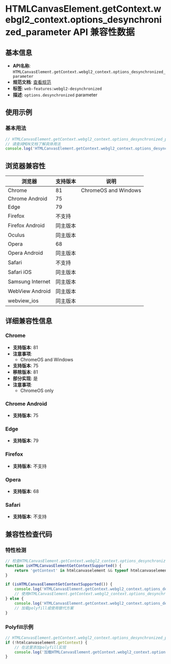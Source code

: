 # HTMLCanvasElement.getContext.webgl2_context.options_desynchronized_parameter API 兼容性数据

## 基本信息

- **API名称**: `HTMLCanvasElement.getContext.webgl2_context.options_desynchronized_parameter`
- **规范文档**: [查看规范](https://registry.khronos.org/webgl/specs/latest/1.0/#WebGLContextAttributes)
- **标签**: `web-features:webgl2-desynchronized`
- **描述**: `options.desynchronized` parameter

## 使用示例

### 基本用法

```javascript
// HTMLCanvasElement.getContext.webgl2_context.options_desynchronized_parameter 使用示例
// 请查阅MDN文档了解具体用法
console.log('HTMLCanvasElement.getContext.webgl2_context.options_desynchronized_parameter API');
```

## 浏览器兼容性

| 浏览器 | 支持版本 | 说明 |
|--------|----------|------|
| Chrome | 81 | ChromeOS and Windows |
| Chrome Android | 75 |  |
| Edge | 79 |  |
| Firefox | 不支持 |  |
| Firefox Android | 同主版本 |  |
| Oculus | 同主版本 |  |
| Opera | 68 |  |
| Opera Android | 同主版本 |  |
| Safari | 不支持 |  |
| Safari iOS | 同主版本 |  |
| Samsung Internet | 同主版本 |  |
| WebView Android | 同主版本 |  |
| webview_ios | 同主版本 |  |

## 详细兼容性信息

### Chrome

- **支持版本**: 81
- **注意事项**:
  - ChromeOS and Windows
- **支持版本**: 75
- **移除版本**: 81
- **部分实现**: 是
- **注意事项**:
  - ChromeOS only

### Chrome Android

- **支持版本**: 75

### Edge

- **支持版本**: 79

### Firefox

- **支持版本**: 不支持

### Opera

- **支持版本**: 68

### Safari

- **支持版本**: 不支持

## 兼容性检查代码

### 特性检测

```javascript
// 检查HTMLCanvasElement.getContext.webgl2_context.options_desynchronized_parameter是否支持
function isHTMLCanvasElementGetContextSupported() {
    return 'getContext' in htmlcanvaselement && typeof htmlcanvaselement.getContext === 'function';
}

if (isHTMLCanvasElementGetContextSupported()) {
    console.log('HTMLCanvasElement.getContext.webgl2_context.options_desynchronized_parameter 支持');
    // 使用HTMLCanvasElement.getContext.webgl2_context.options_desynchronized_parameter
} else {
    console.log('HTMLCanvasElement.getContext.webgl2_context.options_desynchronized_parameter 不支持，需要polyfill');
    // 加载polyfill或使用替代方案
}
```

### Polyfill示例

```javascript
// HTMLCanvasElement.getContext.webgl2_context.options_desynchronized_parameter polyfill
if (!htmlcanvaselement.getContext) {
    // 在这里添加polyfill实现
    console.log('加载HTMLCanvasElement.getContext.webgl2_context.options_desynchronized_parameter polyfill');
}
```

